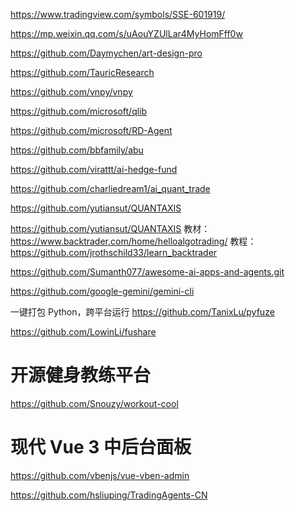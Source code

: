 https://www.tradingview.com/symbols/SSE-601919/


https://mp.weixin.qq.com/s/uAouYZUlLar4MyHomFff0w

https://github.com/Daymychen/art-design-pro

https://github.com/TauricResearch

https://github.com/vnpy/vnpy

https://github.com/microsoft/qlib

https://github.com/microsoft/RD-Agent

https://github.com/bbfamily/abu

https://github.com/virattt/ai-hedge-fund

https://github.com/charliedream1/ai_quant_trade

https://github.com/yutiansut/QUANTAXIS

https://github.com/yutiansut/QUANTAXIS
教材：https://www.backtrader.com/home/helloalgotrading/
教程：https://github.com/jrothschild33/learn_backtrader

https://github.com/Sumanth077/awesome-ai-apps-and-agents.git

https://github.com/google-gemini/gemini-cli

一键打包 Python，跨平台运行
https://github.com/TanixLu/pyfuze


https://github.com/LowinLi/fushare

# 开源健身教练平台
https://github.com/Snouzy/workout-cool

# 现代 Vue 3 中后台面板
https://github.com/vbenjs/vue-vben-admin



https://github.com/hsliuping/TradingAgents-CN